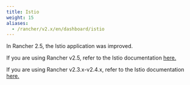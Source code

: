 ```yaml
---
title: Istio
weight: 15
aliases:
  - /rancher/v2.x/en/dashboard/istio
---
```


In Rancher 2.5, the Istio application was improved. 


If you are using Rancher v2.5, refer to the Istio documentation [here.]({{<baseurl>}}/rancher/v2.x/en/istio/v2.5)

If you are using Rancher v2.3.x-v2.4.x, refer to the Istio documentation [here.]({{<baseurl>}}/rancher/v2.x/en/istio/v2.3.x-v2.4.x)